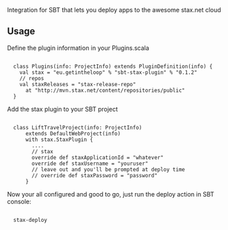 Integration for SBT that lets you deploy apps to the awesome stax.net cloud

Usage
-----

Define the plugin information in your Plugins.scala

<pre><code>
  class Plugins(info: ProjectInfo) extends PluginDefinition(info) {
    val stax = "eu.getintheloop" % "sbt-stax-plugin" % "0.1.2"
    // repos
    val staxReleases = "stax-release-repo" 
      at "http://mvn.stax.net/content/repositories/public"
  }
</code></pre>
 
Add the stax plugin to your SBT project

<pre><code>
  class LiftTravelProject(info: ProjectInfo) 
      extends DefaultWebProject(info) 
      with stax.StaxPlugin {
        ....
        // stax
        override def staxApplicationId = "whatever"
        override def staxUsername = "youruser"
        // leave out and you'll be prompted at deploy time
        // override def staxPassword = "password"
      }
</code></pre>

Now your all configured and good to go, just 
run the deploy action in SBT console:

<code>
  stax-deploy
</code>


